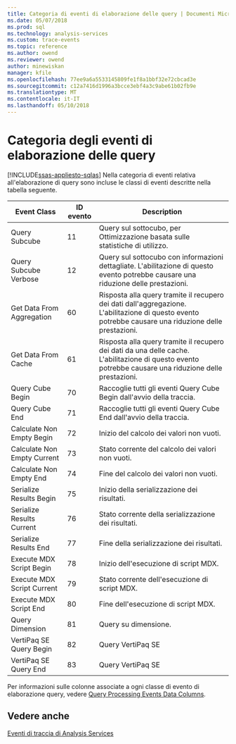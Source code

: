 ```yaml
---
title: Categoria di eventi di elaborazione delle query | Documenti Microsoft
ms.date: 05/07/2018
ms.prod: sql
ms.technology: analysis-services
ms.custom: trace-events
ms.topic: reference
ms.author: owend
ms.reviewer: owend
author: minewiskan
manager: kfile
ms.openlocfilehash: 77ee9a6a5533145809fe1f8a1bbf32e72cbcad3e
ms.sourcegitcommit: c12a7416d1996a3bcce3ebf4a3c9abe61b02fb9e
ms.translationtype: MT
ms.contentlocale: it-IT
ms.lasthandoff: 05/10/2018
---
```

# <a name="query-processing-events-category"></a>Categoria degli eventi di elaborazione delle query
[!INCLUDE[ssas-appliesto-sqlas](../../includes/ssas-appliesto-sqlas.md)]
  Nella categoria di eventi relativa all'elaborazione di query sono incluse le classi di eventi descritte nella tabella seguente.  
  
|**Event Class**|**ID evento**|**Description**|  
|---------------------|------------------|---------------------|  
|Query Subcube|11|Query sul sottocubo, per Ottimizzazione basata sulle statistiche di utilizzo.|  
|Query Subcube Verbose|12|Query sul sottocubo con informazioni dettagliate. L'abilitazione di questo evento potrebbe causare una riduzione delle prestazioni.|  
|Get Data From Aggregation|60|Risposta alla query tramite il recupero dei dati dall'aggregazione. L'abilitazione di questo evento potrebbe causare una riduzione delle prestazioni.|  
|Get Data From Cache|61|Risposta alla query tramite il recupero dei dati da una delle cache. L'abilitazione di questo evento potrebbe causare una riduzione delle prestazioni.|  
|Query Cube Begin|70|Raccoglie tutti gli eventi Query Cube Begin dall'avvio della traccia.|  
|Query Cube End|71|Raccoglie tutti gli eventi Query Cube End dall'avvio della traccia.|  
|Calculate Non Empty Begin|72|Inizio del calcolo dei valori non vuoti.|  
|Calculate Non Empty Current|73|Stato corrente del calcolo dei valori non vuoti.|  
|Calculate Non Empty End|74|Fine del calcolo dei valori non vuoti.|  
|Serialize Results Begin|75|Inizio della serializzazione dei risultati.|  
|Serialize Results Current|76|Stato corrente della serializzazione dei risultati.|  
|Serialize Results End|77|Fine della serializzazione dei risultati.|  
|Execute MDX Script Begin|78|Inizio dell'esecuzione di script MDX.|  
|Execute MDX Script Current|79|Stato corrente dell'esecuzione di script MDX.|  
|Execute MDX Script End|80|Fine dell'esecuzione di script MDX.|  
|Query Dimension|81|Query su dimensione.|  
|VertiPaq SE Query Begin|82|Query VertiPaq SE|  
|VertiPaq SE Query End|83|Query VertiPaq SE|  
  
 Per informazioni sulle colonne associate a ogni classe di evento di elaborazione query, vedere [Query Processing Events Data Columns](../../analysis-services/trace-events/query-processing-events-data-columns.md).  
  
## <a name="see-also"></a>Vedere anche  
 [Eventi di traccia di Analysis Services](../../analysis-services/trace-events/analysis-services-trace-events.md)  
  
  
